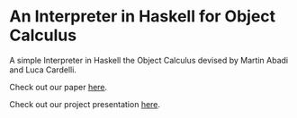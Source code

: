 # An Interpreter in Haskell for Object Calculus

A simple Interpreter in Haskell the Object Calculus devised by Martin Abadi and Luca Cardelli.

Check out our paper [here](https://raw.githubusercontent.com/aneesh-neelam/ObjectCalculus-Haskell/master/doc/report_final.pdf).

Check out our project presentation [here](https://raw.githubusercontent.com/aneesh-neelam/ObjectCalculus-Haskell/master/doc/presentation.pdf).
